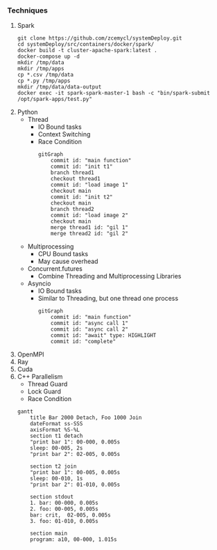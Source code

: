 ### Techniques
1. Spark
    ```
    git clone https://github.com/zcemycl/systemDeploy.git
    cd systemDeploy/src/containers/docker/spark/
    docker build -t cluster-apache-spark:latest .
    docker-compose up -d
    mkdir /tmp/data
    mkdir /tmp/apps
    cp *.csv /tmp/data
    cp *.py /tmp/apps
    mkdir /tmp/data/data-output
    docker exec -it spark-spark-master-1 bash -c "bin/spark-submit /opt/spark-apps/test.py"
    ```
2. Python
    - Thread
        - IO Bound tasks
        - Context Switching
        - Race Condition
            ```mermaid
            gitGraph
                commit id: "main function"
                commit id: "init t1"
                branch thread1
                checkout thread1
                commit id: "load image 1"
                checkout main
                commit id: "init t2"
                checkout main
                branch thread2
                commit id: "load image 2"
                checkout main
                merge thread1 id: "gil 1"
                merge thread2 id: "gil 2"
            ```
    - Multiprocessing
        - CPU Bound tasks
        - May cause overhead
    - Concurrent.futures
        - Combine Threading and Multiprocessing Libraries
    - Asyncio
        - IO Bound tasks
        - Similar to Threading, but one thread one process
            ```mermaid
            gitGraph
                commit id: "main function"
                commit id: "async call 1"
                commit id: "async call 2"
                commit id: "await" type: HIGHLIGHT
                commit id: "complete"
            ```
2. OpenMPI
3. Ray
4. Cuda
5. C++ Parallelism
    - Thread Guard
    - Lock Guard
    - Race Condition
    ```mermaid
    gantt 
        title Bar 2000 Detach, Foo 1000 Join
        dateFormat ss-SSS
        axisFormat %S-%L
        section t1 detach
        "print bar 1": 00-000, 0.005s
        sleep: 00-005, 2s
        "print bar 2": 02-005, 0.005s

        section t2 join
        "print bar 1": 00-005, 0.005s
        sleep: 00-010, 1s
        "print bar 2": 01-010, 0.005s

        section stdout
        1. bar: 00-000, 0.005s
        2. foo: 00-005, 0.005s
        bar: crit,  02-005, 0.005s
        3. foo: 01-010, 0.005s

        section main
        program: a10, 00-000, 1.015s
    ```